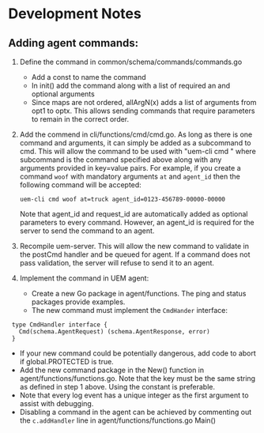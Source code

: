 # Development Notes

## Adding agent commands:

1. Define the command in common/schema/commands/commands.go
   - Add a const to name the command
   - In init() add the command along with a list of required an and optional arguments
   - Since maps are not ordered, allArgN(x) adds a list of arguments from opt1 to optx. This allows sending commands that require parameters to remain in the correct order.


2. Add the commend in cli/functions/cmd/cmd.go. As long as there is one command and arguments, it can simply be added as a subcommand to cmd. This will allow the command to be used with "uem-cli cmd <subcommand>" where subcommand is the command specified above along with any arguments provided in key=value pairs. For example, if you create a command `woof` with mandatory arguments `at` and `agent_id` then the following command will be accepted: 

   `uem-cli cmd woof at=truck agent_id=0123-456789-00000-00000`

   Note that agent_id and request_id are automatically added as optional parameters to every command. However, an agent_id is required for the server to send the command to an agent.


3. Recompile uem-server. This will allow the new command to validate in the postCmd handler and be queued for agent. If a command does not pass validation, the server will refuse to send it to an agent.


4. Implement the command in UEM agent:
   - Create a new Go package in agent/functions. The ping and status packages provide examples.
   - The new command must implement the `CmdHander` interface:
  ```
   type CmdHandler interface {
     Cmd(schema.AgentRequest) (schema.AgentResponse, error)
   }
  ```
   - If your new command could be potentially dangerous, add code to abort if global.PROTECTED is true.
   - Add the new command package in the New() function in agent/functions/functions.go. Note that the key must be the same string as defined in step 1 above. Using the constant is preferable.
   - Note that every log event has a unique integer as the first argument to assist with debugging.
   - Disabling a command in the agent can be achieved by commenting out the `c.addHandler` line in agent/functions/functions.go Main()
